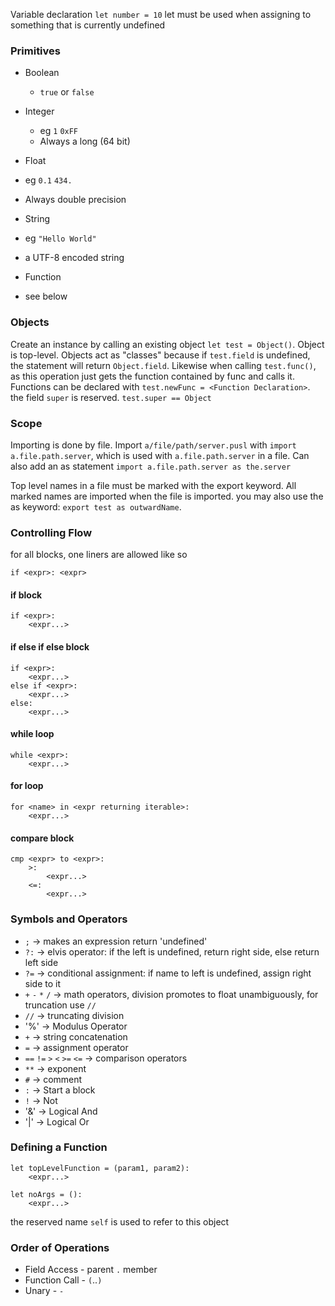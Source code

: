 Variable declaration
`let number = 10`
let must be used when assigning to something that is currently undefined

### Primitives
- Boolean
  - `true` or `false`
- Integer
  - eg `1` `0xFF`
  - Always a long (64 bit)

- Float
 - eg `0.1` `434.`
 - Always double precision

- String
 - eg `"Hello World"`
 - a UTF-8 encoded string

- Function
 - see below

### Objects
Create an instance by calling an existing object
`let test = Object()`.
Object is top-level.
Objects act as "classes" because if `test.field` is undefined, the statement will return `Object.field`.
Likewise when calling `test.func()`, as this operation just gets the function contained by func and calls it.
Functions can be declared with `test.newFunc = <Function Declaration>`. the field `super` is reserved. `test.super == Object`

### Scope
Importing is done by file. Import `a/file/path/server.pusl` with `import a.file.path.server`,
which is used with `a.file.path.server` in a file. Can also add an as statement `import a.file.path.server as the.server`

Top level names in a file must be marked with the export keyword. All marked names are imported when the file is imported.
you may also use the as keyword: `export test as outwardName`.

### Controlling Flow
for all blocks, one liners are allowed like so
```
if <expr>: <expr>
```

#### if block
```
if <expr>:
    <expr...>
```

#### if else if else block
```
if <expr>:
    <expr...>
else if <expr>:
    <expr...>
else:
    <expr...>
```

#### while loop
```
while <expr>:
    <expr...>
```

#### for loop
```
for <name> in <expr returning iterable>:
    <expr...>
```

#### compare block
```
cmp <expr> to <expr>:
    >:
        <expr...>
    <=:
        <expr...>
```

### Symbols and Operators
 - `;` -> makes an expression return 'undefined'
 - `?:` -> elvis operator: if the left is undefined, return right side, else return left side
 - `?=` -> conditional assignment: if name to left is undefined, assign right side to it
 - `+` `-` `*` `/` -> math operators, division promotes to float unambiguously, for truncation use `//`
 - `//` -> truncating division
 - '%' -> Modulus Operator
 - `+` -> string concatenation
 - `=` -> assignment operator
 - `==` `!=` `>` `<` `>=` `<=` -> comparison operators
 - `**` -> exponent
 - `#` -> comment
 - `:` -> Start a block
 - `!` -> Not
 - '&' -> Logical And
 - '|' -> Logical Or

### Defining a Function
```
let topLevelFunction = (param1, param2):
    <expr...>

let noArgs = ():
    <expr...>

```

the reserved name `self` is used to refer to this object

### Order of Operations
 - Field Access - parent `.` member
 - Function Call - `(`..`)`
 - Unary - `-`